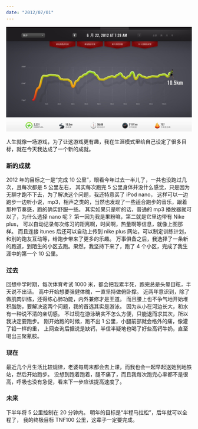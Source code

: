 ```yaml
---
date: "2012/07/01"
---
```


<img src="/_image/2013-07-28/1c2736818fc51b436a1f4b63ddb0bf27.jpeg?width=640" />

人生就像一场游戏，为了让这游戏更有趣，我在生涯模式里给自己设定了很多目标，就在今天我达成了一个新的成就。

### 新的成就

2012 年的目标之一是“完成 10 公里”，眼看今年过去一半儿了，一共也没跑过几次，且每次都是 5 公里左右，
其实每次跑完 5 公里身体并没什么感觉，只是因为无聊才跑不下去，为了解决这个问题，我还特意买了 iPod nano，
这样可以一边跑步一边听小说，mp3，相声之类的，当然也发现了一些适合跑步的音乐，跟着那种节奏感，跑的确实舒服一些。
其实如果只是听的话，普通的 mp3 播放器就可以了，为什么选择 nano 呢？
第一因为我是果粉嘛，第二就是它里边带有 Nike plus，
可以自动记录每次练习的距离啊，时间啊，热量啊等信息，就像上图那样。
而且连接 itunes 后还可以自动上传到 nike plus 网站，可以制定训练计划，和别的跑友互动等，给跑步带来了更多的乐趣。
万事俱备之后，我选择了一条新的跑道，到陌生的小区去跑。果然，我坚持下来了，跑了 4 个小区，完成了我生涯中的第一个 10 公里。

### 过去

回想中学时期，每次体育考试 1000 米，都会把我累半死，跑完总是头晕目眩，半天说不出话。
高中开始想要强健体魄，一直坚持做俯卧撑。
近两年意识到，除了做肌肉训练，还得练心肺功能，内外兼修才是王道。
而且腰上也不争气地开始堆积脂肪，要解决这两个问题，我的首选其实是游泳。
因为从小在河边长大，和水有一种说不清的亲切感。
不过现在游泳确实不怎么方便，只能退而求其次，所以我决定要跑步。
刚开始跑的时候，跑不出 1 公里，小腿前部就会格外的痛，像灌了铅一样的重，
上网查询后据说是缺钙，半信半疑地也喝了好些高钙牛奶，直至喝出三聚氰胺。

### 现在

最近几个月生活比较规律，老婆每周末都会去上课，而我也会一起早起送她到地铁站，然后开始跑步。
没想到跑着跑着，腿不痛了，而且我每次跑完心率都不是很高，呼吸也没有急促，看来下一步应该提高速度了。

### 未来

下半年将 5 公里控制在 20 分钟内。
明年的目标是“半程马拉松”，后年就可以全程了，
我的终极目标 TNF100 公里，这辈子一定要完成。
